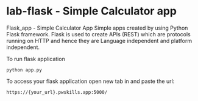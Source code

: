 # lab-flask - Simple Calculator app

Flask_app - Simple Calculator App
Simple apps created by using Python Flask framework. 
Flask is used to create APIs (REST) which are protocols running on HTTP and hence they are Language independent and platform independent.


<!-- ![image](https://user-images.githubusercontent.com/115451707/196919992-edcfea8b-e3f6-4f35-9398-43be66b5622d.png) -->


To run flask application 

```
python app.py
```


To access your flask application open new tab in and paste the url:
```
https://{your_url}.pwskills.app:5000/
```
